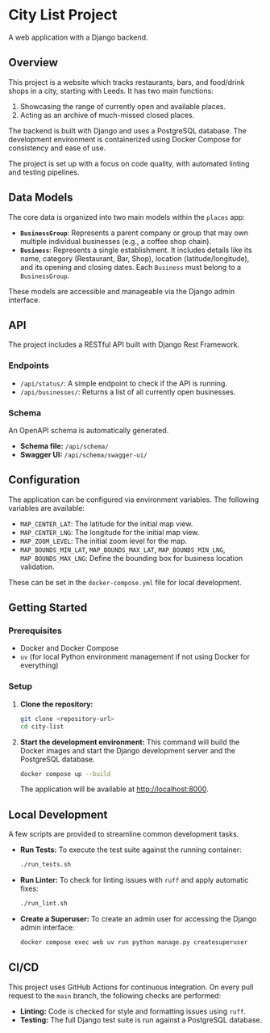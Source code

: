 # City List Project

A web application with a Django backend.

## Overview

This project is a website which tracks restaurants, bars, and food/drink shops in a city, starting with Leeds. It has two main functions:

1.  Showcasing the range of currently open and available places.
2.  Acting as an archive of much-missed closed places.

The backend is built with Django and uses a PostgreSQL database. The development environment is containerized using Docker Compose for consistency and ease of use.

The project is set up with a focus on code quality, with automated linting and testing pipelines.

## Data Models

The core data is organized into two main models within the `places` app:

-   **`BusinessGroup`**: Represents a parent company or group that may own multiple individual businesses (e.g., a coffee shop chain).
-   **`Business`**: Represents a single establishment. It includes details like its name, category (Restaurant, Bar, Shop), location (latitude/longitude), and its opening and closing dates. Each `Business` must belong to a `BusinessGroup`.

These models are accessible and manageable via the Django admin interface.

## API

The project includes a RESTful API built with Django Rest Framework.

### Endpoints

-   `/api/status/`: A simple endpoint to check if the API is running.
-   `/api/businesses/`: Returns a list of all currently open businesses.

### Schema

An OpenAPI schema is automatically generated.
-   **Schema file:** `/api/schema/`
-   **Swagger UI:** `/api/schema/swagger-ui/`

## Configuration

The application can be configured via environment variables. The following variables are available:

-   `MAP_CENTER_LAT`: The latitude for the initial map view.
-   `MAP_CENTER_LNG`: The longitude for the initial map view.
-   `MAP_ZOOM_LEVEL`: The initial zoom level for the map.
-   `MAP_BOUNDS_MIN_LAT`, `MAP_BOUNDS_MAX_LAT`, `MAP_BOUNDS_MIN_LNG`, `MAP_BOUNDS_MAX_LNG`: Define the bounding box for business location validation.

These can be set in the `docker-compose.yml` file for local development.

## Getting Started

### Prerequisites

- Docker and Docker Compose
- `uv` (for local Python environment management if not using Docker for everything)

### Setup

1.  **Clone the repository:**
    ```bash
    git clone <repository-url>
    cd city-list
    ```

2.  **Start the development environment:**
    This command will build the Docker images and start the Django development server and the PostgreSQL database.
    ```bash
    docker compose up --build
    ```
    The application will be available at [http://localhost:8000](http://localhost:8000).

## Local Development

A few scripts are provided to streamline common development tasks.

- **Run Tests:**
  To execute the test suite against the running container:
  ```bash
  ./run_tests.sh
  ```

- **Run Linter:**
  To check for linting issues with `ruff` and apply automatic fixes:
  ```bash
  ./run_lint.sh
  ```

- **Create a Superuser:**
  To create an admin user for accessing the Django admin interface:
  ```bash
  docker compose exec web uv run python manage.py createsuperuser
  ```

## CI/CD

This project uses GitHub Actions for continuous integration. On every pull request to the `main` branch, the following checks are performed:
- **Linting:** Code is checked for style and formatting issues using `ruff`.
- **Testing:** The full Django test suite is run against a PostgreSQL database.